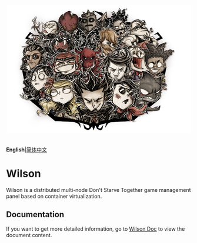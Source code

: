 <div align=center>
<img src="https://raw.githubusercontent.com/dstgo/docs/0ad76ead8e8f7f5f5def51176a20cc1952608dfd/docs/src/public/wilson.png" width="500" height="350" alt="wilson"/>
</div>
<div align=center>
<img src="https://img.shields.io/badge/golang-1.23-blue" alt=""/>
<img src="https://img.shields.io/badge/vue-3-bright" alt=""/>
<img src="https://img.shields.io/badge/kratos-2.7.2-orange" alt=""/>
</div>

**English**|[简体中文](README.md)

# Wilson

Wilson is a distributed multi-node Don't Starve Together game management panel based on container virtualization.

## Documentation

If you want to get more detailed information, go to [Wilson Doc](https://docs.dstgo.cn/) to view the document content.